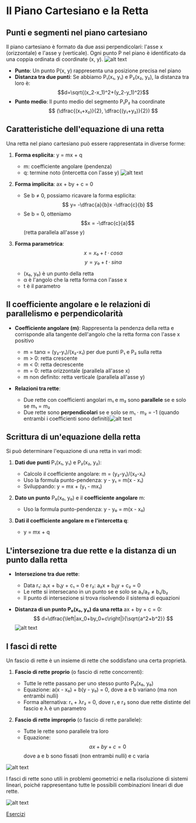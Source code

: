 # Il Piano Cartesiano e la Retta

## Punti e segmenti nel piano cartesiano

Il piano cartesiano è formato da due assi perpendicolari: l'asse x (orizzontale) e l'asse y (verticale). Ogni punto P nel piano è identificato da una coppia ordinata di coordinate (x, y).
![alt text](images/coordinate-cartesiane.png)

- **Punto**: Un punto P(x, y) rappresenta una posizione precisa nel piano
- **Distanza tra due punti**: Se abbiamo P₁(x₁, y₁) e P₂(x₂, y₂), la distanza tra loro è: $$d=\sqrt{(x_2-x_1)^2+(y_2-y_1)^2}$$
- **Punto medio**: Il punto medio del segmento P₁P₂ ha coordinate $$ (\dfrac{(x₁+x₂)}{2}, \dfrac{(y₁+y₂)}{2}) $$

## Caratteristiche dell'equazione di una retta

Una retta nel piano cartesiano può essere rappresentata in diverse forme:

1. **Forma esplicita**: y = mx + q
   - m: coefficiente angolare (pendenza)
   - q: termine noto (intercetta con l'asse y) ![alt text](images/retta-piano-cartesiano.png)

2. **Forma implicita**: ax + by + c = 0
   - Se b ≠ 0, possiamo ricavare la forma esplicita: $$ y= -\dfrac{a}{b}x -\dfrac{c}{b} $$
   - Se b = 0, otteniamo $$x = -\dfrac{c}{a}$$ (retta parallela all'asse y)

3. **Forma parametrica**:$$x = x₀ + t·cosα$$ $$y = y₀ + t·sinα$$

   - (x₀, y₀) è un punto della retta
   - α è l'angolo che la retta forma con l'asse x
   - t è il parametro

## Il coefficiente angolare e le relazioni di parallelismo e perpendicolarità

- **Coefficiente angolare (m)**: Rappresenta la pendenza della retta e corrisponde alla tangente dell'angolo che la retta forma con l'asse x positivo
  - m = tanα = (y₂-y₁)/(x₂-x₁) per due punti P₁ e P₂ sulla retta
  - m > 0: retta crescente
  - m < 0: retta decrescente
  - m = 0: retta orizzontale (parallela all'asse x)
  - m non definito: retta verticale (parallela all'asse y)

- **Relazioni tra rette**:
  - Due rette con coefficienti angolari m₁ e m₂ sono **parallele** se e solo se m₁ = m₂
  - Due rette sono **perpendicolari** se e solo se m₁ · m₂ = -1 (quando entrambi i coefficienti sono definiti)![alt text](images/parallelismo-perpendicolarita.png)

## Scrittura di un'equazione della retta

Si può determinare l'equazione di una retta in vari modi:

1. **Dati due punti** P₁(x₁, y₁) e P₂(x₂, y₂):
   - Calcolo il coefficiente angolare: m = (y₂-y₁)/(x₂-x₁)
   - Uso la formula punto-pendenza: y - y₁ = m(x - x₁)
   - Sviluppando: y = mx + (y₁ - mx₁)

2. **Dato un punto** P₀(x₀, y₀) e il **coefficiente angolare** m:
   - Uso la formula punto-pendenza: y - y₀ = m(x - x₀)

3. **Dati il coefficiente angolare m e l'intercetta q**:
   - y = mx + q

## L'intersezione tra due rette e la distanza di un punto dalla retta

- **Intersezione tra due rette**:
  - Data r₁: a₁x + b₁y + c₁ = 0 e r₂: a₂x + b₂y + c₂ = 0
  - Le rette si intersecano in un punto se e solo se a₁/a₂ ≠ b₁/b₂
  - Il punto di intersezione si trova risolvendo il sistema di equazioni

- **Distanza di un punto P₀(x₀, y₀) da una retta** ax + by + c = 0:
$$ d=\dfrac{\left|ax_0+by_0+c\right|}{\sqrt{a^2+b^2}} $$
![alt text](images/intersezione-distanza.png)

## I fasci di rette

Un fascio di rette è un insieme di rette che soddisfano una certa proprietà.

1. **Fascio di rette proprio** (o fascio di rette concorrenti):
   - Tutte le rette passano per uno stesso punto P₀(x₀, y₀)
   - Equazione: a(x - x₀) + b(y - y₀) = 0, dove a e b variano (ma non entrambi nulli)
   - Forma alternativa: r₁ + λr₂ = 0, dove r₁ e r₂ sono due rette distinte del fascio e λ è un parametro

2. **Fascio di rette improprio** (o fascio di rette parallele):
   - Tutte le rette sono parallele tra loro
   - Equazione: $$ax + by + c = 0$$
   dove a e b sono fissati (non entrambi nulli) e c varia

![alt text](images/fasci-rette.png)

I fasci di rette sono utili in problemi geometrici e nella risoluzione di sistemi lineari, poiché rappresentano tutte le possibili combinazioni lineari di due rette.

![alt text](images/mappa-concettuale-piano-cartesiano-retta.png)

[Esercizi](PianoCartesianoRettaEsercizi.md)